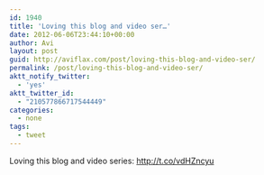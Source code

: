 ```yaml
---
id: 1940
title: 'Loving this blog and video ser…'
date: 2012-06-06T23:44:10+00:00
author: Avi
layout: post
guid: http://aviflax.com/post/loving-this-blog-and-video-ser/
permalink: /post/loving-this-blog-and-video-ser/
aktt_notify_twitter:
  - 'yes'
aktt_twitter_id:
  - "210577866717544449"
categories:
  - none
tags:
  - tweet
---
```

Loving this blog and video series: <a href="http://t.co/vdHZncyu" rel="nofollow">http://t.co/vdHZncyu</a>